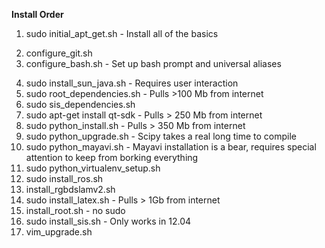 **Install Order**

<!-- ubiquitous system tools -->
1. sudo initial\_apt\_get.sh - Install all of the basics
<!-- configure environments -->
2. configure\_git.sh
3. configure\_bash.sh - Set up bash prompt and universal aliases
<!-- Requires some user input - required for LBL network -->
4. sudo install\_sun\_java.sh - Requires user interaction
6. sudo root\_dependencies.sh - Pulls >100 Mb from internet
7. sudo sis\_dependencies.sh <!-- ONLY FOR 12.04 -->
8. sudo apt-get install qt-sdk - Pulls > 250 Mb from internet
9. sudo python\_install.sh - Pulls > 350 Mb from internet
10. sudo python\_upgrade.sh - Scipy takes a real long time to compile
10. sudo python\_mayavi.sh - Mayavi installation is a bear, requires special 
                             attention to keep from borking everything
10. sudo python\_virtualenv\_setup.sh
11. sudo install\_ros.sh
11. install\_rgbdslamv2.sh
12. sudo install\_latex.sh - Pulls > 1Gb from internet
13. install\_root.sh - no sudo
13. sudo install\_sis.sh - Only works in 12.04
14. vim\_upgrade.sh

